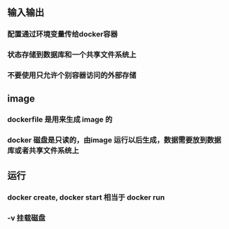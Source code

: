 ## 输入输出

### 配置通过环境变量传给docker容器

### 状态存储到数据库和一个共享文件系统上

### 不要使用只允许个别容器访问的外部存储


## image

### dockerfile 是用来生成 image 的

### docker 磁盘是只读的，由image 运行以后生成，数据需要放到数据库或者共享文件系统上


## 运行

### docker create, docker start 相当于 docker run

### -v 挂载磁盘

